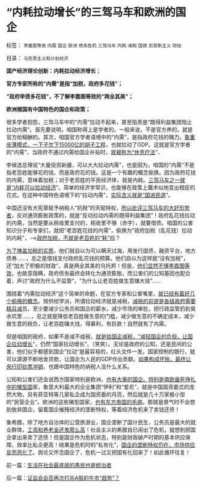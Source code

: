 # “内耗拉动增长”的三驾马车和欧洲的国企

标签： `李嘉图等效` `内需` `国企` `欧洲` `债务危机` `三驾马车` `内耗` `减税` `国债` `凯恩斯主义` `财经` 

目录： `马克思主义和计划经济`

**国产经济理论创新：内耗拉动经济增长**；

**官方专家所称的“内需”是指“加税，政府多花钱”；**

**“政府举债多花钱”，不了解李嘉图等效的“两全其美”；**

**欧洲猪国有中国特色的国企和政策；**

很多学者抱怨，三驾马车中的“内需”拉动不起来，甚至指责是“既得利益集团阻止拉动内需”。首先要说明，咱国称得上是学者的，一般来说，不是官方养的，就是官方给稿酬的。其次，咱国官方学者语境中的“内需”，是指政府花钱的魄力。[象重庆薄模式，一下子欠下15000亿的胡子工程](../../../2012/5/19/“苏联逼债”和“三年困难时期”的关系；.md)，也就拉动了GDP。这就是官方学者的“内需”，当政府不通过内需给国企补贴时，[就被称为“休克疗法](../../../2011/2/11/废除国企专营和垄断权，卖国将没门！.md)”、

李侯选总理说“大量投资新疆，可以大大拉动内需”，也是因为，咱国的“内需”不是指老百姓能够花的钱，而是政府花的钱。这是一个有趣的概念偷换。因为政府花钱的内需，意味着加税；对于老百姓的平民经济体，就是内耗。[三驾马车之一就是“内耗可以拉动经济](../../../2012/5/27/国企是政府机关的延伸，苏联因国企而亡国.md)”。简单的经济学常识，也能够在政策上魔术似地变出相反的花式。在这种中国特色语境下的“拉动内需”，[实际含义就是“国进民退](../../../2012/5/23/苏联亡于国企垄断，中国努力国进民退！.md)”。

中国还没有大宪章赋予纳税人“抗税”的天赋特权，[所以批评三驾马车的大好形势者](../../../2012/5/27/三驾马车没有拉动过增长,“唱衰中国”的可能是真相.md)，反对通货膨胀政策的，就是“反动拉动内需的既得利益集团”！政府乱花钱拉动的内需，当然是要从税收里支付的，税收里不够（赤字），就要借债。咱国的公害知识分子和专家们，就把“老百姓花钱的内需”，偷换为“政府加税（乱花钱）拉动的内耗”，——>[政府加税，不就是老百姓的“耗”吗](../../../2012/2/7/中国真实的个人所得税负担非常高.md)？

[为了掩盖加税的实质](../../../2011/9/22/公有制不收税，没有税负痛苦.md)，他们就自以为可以瞒天过海，用发行国债，融资平台，地方债券……，总之是借钱支付政府乱花钱的预算。他们自以为这样就“没有加税”，还“加大了积极的财政”，真是两全其美的乌托邦！但是，[他们显然不懂李嘉图等效](../../../2011/10/12/李嘉图等效（国债＝税收）的实物税，古钱，国家征用，暴力拆迁.md)，也故意隐瞒，政府债务最终会转化为通货膨胀。而公害们的公知基因也配合着，声讨“政府为什么不监管”，“为什么让老百姓做生意赚大钱”……

围绕着“内需拉动经济”这个简单的命题，在官方专家和公害嘴里，[就已经有着好几个偷换的概念](../../../2009/8/2/农村人口大规模城镇化拉动内需论宜慎重.md)。按供给学派，所谓拉动经济就是减税，[减税的前提是各级政府需要精兵减](../../../2012/3/24/私有制没有国企！国企的出路就是关闭！.md)员，至少要减少公务员和国企的薪水，减少市场的审批，把行政监管扔到臭水坑里……，总之就是降低老百姓做生意的门槛，减少做生意的不确定成本，减少做生意的税负，让老百姓赚大钱，得暴利，有巨款！自然就有了内需。

但是咱国的政府，如果不是减不成税，[就是给国企减税，“减轻国企的负担，让国企拉动增长](../../../2009/8/1/放弃国企垄断去特权，让民企对税收作出贡献.md)”，仍然“国家拉动增长”。（笑笑）。无论是政府的公知，还是民间的公害，他们似乎都感到国企“拉动”是最容易的，红头文件一发，国家控制的银行，就可以源源不断地发贷款，让国企为人民的GDP作出贡献。[如果构成坏账，最终让央行印钞票冲销](../../../2009/11/29/大萧条后凯恩斯主义和“坏帐过剩的危机”.md)，也跟中国特色的纳税人没什么关系。

公知和公害们还会说西方国家特别是欧洲，[也有大量的国企。特别是南欧垂死挣扎中的猪型国](../../../2012/6/2/国企的产权人缺失，苏联的“主权所有人”缺失.md)家，象意大利最大的企业集团“伊利”和“爱尼”，就是中国国资委式的庞然大物，另有菲亚特等几家私企成为国资委的月亮，然后就是几十万家极小型的“民营企业”。欧洲的这些猪型国家，[也有东方帝国的毛病](../../../2012/5/16/公有制改革模式“逢危机向左转”救的是贵族特权阶层.md)，那就是景气时不会想到放弃国企，留着国企摧残经济的垄断特权，等着经济危机来了卖钱还债！

象希腊，除了地方自治体的公营旅游业，国企垄断了国计民生，公务员是最大的就业群体，[工资和养老金还鬼那么高](../../../2011/6/28/向北欧模式学习的南欧最糟糕.md)！社会主义的希腊自已闹出了危机，就想到把国企拿出来卖了还债！但是国企作为危机状态，特别是财政破产时期的基本供应保障，效率比私企更高！结果是危机时的“私有化”，[国企的垄断特权仍在，市场供应反而恶化了](../../../2012/6/2/国企私有化和国企分红的不可行性.md)。舆论又怀念国企了，危机一过又把国有化回来了！如此循环往复！

前一篇：[生活在社会最底层的愚民也是统治者](../../../2012/6/11/生活在社会最底层的愚民也是统治者.md)

后一篇：[证监会会否再次打杀A股的牛市“趋势”？](../../../2012/6/11/证监会会否再次打杀A股的牛市“趋势”？.md)